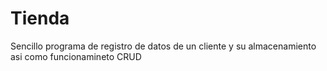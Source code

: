 # Tienda
Sencillo programa de registro de datos de un cliente y su almacenamiento asi como funcionamineto CRUD
